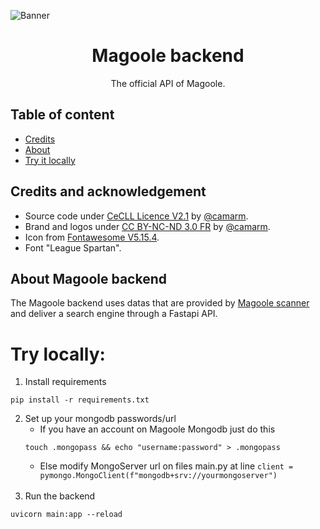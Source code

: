 ![Banner](https://repository-images.githubusercontent.com/421378452/7aaab2c1-c081-452e-b741-e6da0d37997b)
<div align="center">

# Magoole backend
The official API of Magoole.

</div>

## Table of content
- [Credits](#credits-and-acknowledgement)
- [About](#about-magoole-backend)
- [Try it locally](#try-locally-)

## Credits and acknowledgement
- Source code under [CeCLL Licence V2.1](https://github.com/magoole/backend/tree/main/LICENSE?raw=true) by [@camarm](https://github.com/camarm-dev).
- Brand and logos under [CC BY-NC-ND 3.0 FR](https://creativecommons.org/licenses/by-nc-nd/3.0/fr/) by [@camarm](https://github.com/camarm-dev).
- Icon from [Fontawesome V5.15.4](https://fontawesome.com/v5/icons/brain?f=classic&s=solid).
- Font "League Spartan".

## About Magoole backend
The Magoole backend uses datas that are provided by [Magoole scanner](https://github.com/magoole/scanner) and deliver a search engine through a Fastapi API.

# Try locally:
1. Install requirements
```shell
pip install -r requirements.txt
```
2. Set up your mongodb passwords/url<br>
    - If you have an account on Magoole Mongodb just do this
    ```shell
    touch .mongopass && echo "username:password" > .mongopass
    ```
    - Else modify MongoServer url on files main.py at line `client = pymongo.MongoClient(f"mongodb+srv://yourmongoserver")`
      <br>
      <br>
3. Run the backend
```shell
uvicorn main:app --reload
```